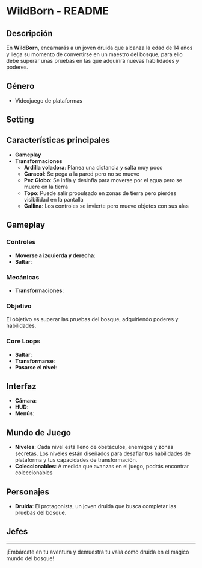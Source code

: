 # WildBorn - README

## Descripción
En **WildBorn**, encarnarás a un joven druida que alcanza la edad de 14 años y llega su momento de convertirse en un maestro del bosque, para ello debe superar unas pruebas en las que adquirirá nuevas habilidades y poderes.

## Género
- Videojuego de plataformas

## Setting


## Características principales
- **Gameplay**
- **Transformaciones**
  - **Ardilla voladora**: Planea una distancia y salta muy poco
  - **Caracol**: Se pega a la pared pero no se mueve
  - **Pez Globo**: Se infla y desinfla para moverse por el agua pero se muere en la tierra
  - **Topo**: Puede salir propulsado en zonas de tierra pero pierdes visibilidad en la pantalla
  - **Gallina**: Los controles se invierte pero mueve objetos con sus alas
  
## Gameplay
### Controles
- **Moverse a izquierda y derecha**:
- **Saltar**: 

### Mecánicas
- **Transformaciones**: 
### Objetivo
El objetivo es superar las pruebas del bosque, adquiriendo poderes y habilidades.

### Core Loops

- **Saltar**: 
- **Transformarse**:
- **Pasarse el nivel**: 

## Interfaz
- **Cámara**: 
- **HUD**:
- **Menús**: 

## Mundo de Juego
- **Niveles**: Cada nivel está lleno de obstáculos, enemigos y zonas secretas. Los niveles están diseñados para desafiar tus habilidades de plataforma y tus capacidades de transformación.
- **Coleccionables**: A medida que avanzas en el juego, podrás encontrar coleccionables

## Personajes
- **Druida**: El protagonista, un joven druida que busca completar las pruebas del bosque.
## Jefes
---

¡Embárcate en tu aventura y demuestra tu valía como druida en el mágico mundo del bosque!
